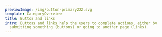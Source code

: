 ```yaml
---
previewImage: /img/button-primary222.svg
template: CategoryOverview
title: Button and links
intro: Buttons and links help the users to complete actions, either by
  submitting something (buttons) or going to another page (links).
---
```

